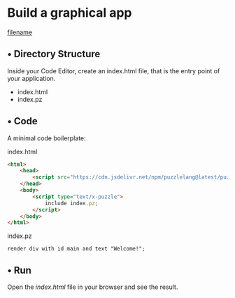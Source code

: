 # Build a graphical app

[filename](code-editor.md ':include')

## • Directory Structure

Inside your Code Editor, create an index.html file, that is the entry point of your application.

* index.html
* index.pz

## • Code

A minimal code boilerplate:

index.html
```html
<html>
	<head>
		<script src="https://cdn.jsdelivr.net/npm/puzzlelang@latest/puzzle.browser.js"></script>
	</head>
	<body>
		<script type="text/x-puzzle">
			include index.pz;
		</script>
	</body>
</html>
```

index.pz
```puzzle
render div with id main and text "Welcome!";
```

## • Run

Open the *index.html* file in your browser and see the result.
